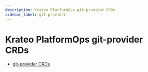 ```yaml
---
description: Krateo PlatformOps git-provider CRDs
sidebar_label: git-provider
---
```


# Krateo PlatformOps git-provider CRDs

* [git-provider CRDs](https://doc.crds.dev/github.com/krateoplatformops/git-provider-chart)
